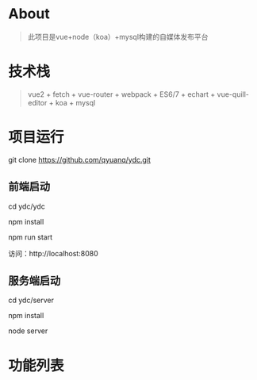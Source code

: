 # About

>此项目是vue+node（koa）+mysql构建的自媒体发布平台

# 技术栈
>vue2 + fetch + vue-router + webpack + ES6/7 + echart + vue-quill-editor + koa + mysql

# 项目运行
  git clone https://github.com/qyuanq/ydc.git
  
## 前端启动
  cd ydc/ydc
  
  npm install
  
  npm run start
  
  访问：http://localhost:8080
  
## 服务端启动
  cd ydc/server
  
  npm install
  
  node server
# 功能列表

